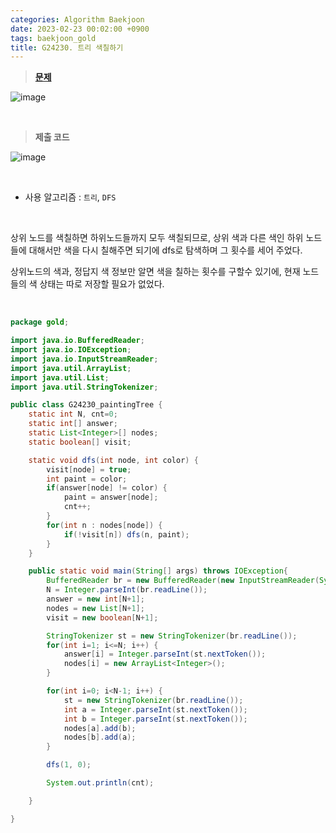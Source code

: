 ```yaml
---
categories: Algorithm Baekjoon
date: 2023-02-23 00:02:00 +0900
tags: baekjoon_gold
title: G24230. 트리 색칠하기
---
```


> **[문제](https://www.acmicpc.net/problem/24230)**

![image](https://user-images.githubusercontent.com/80896077/222465501-d6972fda-6927-40ec-a28d-e70aff2c83bf.png)

<br>

> **제출 코드**

![image](https://user-images.githubusercontent.com/80896077/222465520-08d48bf1-f98a-41fa-a0e5-c15aa47c9f46.png)

<br>

- 사용 알고리즘 : `트리`, `DFS`

<br>

상위 노드를 색칠하면 하위노드들까지 모두 색칠되므로, 상위 색과 다른 색인 하위 노드들에 대해서만 색을 다시 칠해주면 되기에 dfs로 탐색하며 그 횟수를 세어 주었다.

상위노드의 색과, 정답지 색 정보만 알면 색을 칠하는 횟수를 구할수 있기에, 현재 노드들의 색 상태는 따로 저장할 필요가 없었다.

<br>

```java
package gold;

import java.io.BufferedReader;
import java.io.IOException;
import java.io.InputStreamReader;
import java.util.ArrayList;
import java.util.List;
import java.util.StringTokenizer;

public class G24230_paintingTree {
	static int N, cnt=0;
	static int[] answer;
	static List<Integer>[] nodes;
	static boolean[] visit;

	static void dfs(int node, int color) {
		visit[node] = true;
		int paint = color;
		if(answer[node] != color) {
			paint = answer[node];
			cnt++;
		}
		for(int n : nodes[node]) {
			if(!visit[n]) dfs(n, paint);
		}
	}

	public static void main(String[] args) throws IOException{
		BufferedReader br = new BufferedReader(new InputStreamReader(System.in));
		N = Integer.parseInt(br.readLine());
		answer = new int[N+1];
		nodes = new List[N+1];
		visit = new boolean[N+1];

		StringTokenizer st = new StringTokenizer(br.readLine());
		for(int i=1; i<=N; i++) {
			answer[i] = Integer.parseInt(st.nextToken());
			nodes[i] = new ArrayList<Integer>();
		}

		for(int i=0; i<N-1; i++) {
			st = new StringTokenizer(br.readLine());
			int a = Integer.parseInt(st.nextToken());
			int b = Integer.parseInt(st.nextToken());
			nodes[a].add(b);
			nodes[b].add(a);
		}

		dfs(1, 0);

		System.out.println(cnt);

	}

}
```
